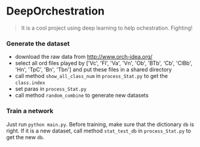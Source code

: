 # DeepOrchestration

> It is a cool project using deep learning to help ochestration. Fighting!

### Generate the dataset
- download the raw data from http://www.orch-idea.org/ 
- select all ord files played by ['Vc', 'Fl', 'Va', 'Vn', 'Ob', 'BTb',
       'Cb', 'ClBb', 'Hn', 'TpC', 'Bn', 'Tbn'] and put these files in a shared directory
- call method `show_all_class_num` in `process_Stat.py` to get the `class.index`
- set paras in `process_Stat.py` 
- call method `random_combine` to generate new datasets

### Train a network
Just run `python main.py`. Before training, make sure that the dictionary `db` is right. If it is a new dataset, call method `stat_test_db` in `process_Stat.py` to get the new `db`.

